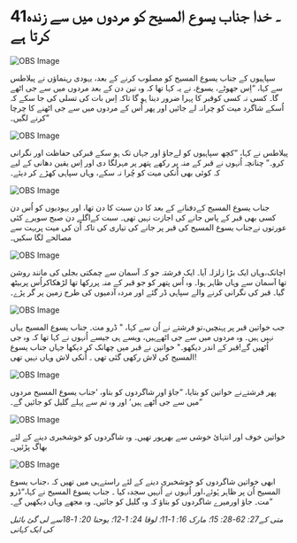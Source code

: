 # 41۔ خدا جناب یسوع المسیح کو مردوں میں سے زندہ کرتا ہے

![OBS Image](https://cdn.door43.org/obs/jpg/360px/obs-en-41-01.jpg)

سپاہیوں کے جناب یسوع المسیح کو مصلوب کرنے کے بعد، یہودی رہنماؤں نے پیلاطس سے کہا، “اِس جھوٹے، یسوع، نے یہ کہا تھا کہ وہ تین دن کے بعد مردوں میں سے جی اٹھے گا۔ کسی نہ کسی کوقبر کا پہرا ضرور دینا ہو گا تاکہ اِس بات کی تسلی کی جا سکے کہ اُسکے شاگرد میت کو چرانہ لے جائیں اور پھر اُس کے مردوں میں سے جی اٹھنے کا چرچا کرنے لگیں۔”

![OBS Image](https://cdn.door43.org/obs/jpg/360px/obs-en-41-02.jpg)

پیلاطس نے کہا، “کچھ سپاہیوں کو لےجاؤ اور جہاں تک ہو سکے قبرکی حفاظت اور نگرانی کرو۔” چنانچہ اُنہوں نے قبر کے منہ پر رکھے پتھر پر مہرلگا دی اور اِس یقین دھانی کے لیے کہ کوئی بھی اُنکی میت کو چُرا نہ سکے، وہاں سپاہی کھڑے کر دیئے۔

![OBS Image](https://cdn.door43.org/obs/jpg/360px/obs-en-41-03.jpg)

جناب یسوع المسیح کےدفنانے کے بعد کا دن سبت کا دن تھا، اور یہودیوں کو اُس دن کسی بھی قبر کے پاس جانے کی اجازت نہیں تھی۔ سبت کےاگلے دن صبح سویرے کئی عورتوں نےجناب یسوع المسیح کی قبر پر جانے کی تیاری کی تاکہ اُن کی میت پربہت سے مصالحے لگا سکیں۔

![OBS Image](https://cdn.door43.org/obs/jpg/360px/obs-en-41-04.jpg)

اچانک،وہاں ایک بڑا زلزلہ آیا۔ ایک فرشتہ جو کہ آسمان سے چمکتی بجلی کی مانند روشن تھا آسمان سے وہاں ظاہر ہوا۔ وہ اُس پتھر کو جو قبر کے منہ پررکھا تھا لڑھکاکراُس پربیٹھ گیا۔ قبر کی نگرانی کرنے والے سپاہی ڈر گئے اور مردہ آدمیوں کی طرح زمین پر گر پڑے۔

![OBS Image](https://cdn.door43.org/obs/jpg/360px/obs-en-41-05.jpg)

جب خواتین قبر پر پہنچیں،تو فرشتے نے اُن سے کہا، " ڈرو مت۔ جناب یسوع المسیح یہاں نہیں ہيں۔ وہ مردوں میں سے جی اٹھےہیں، ویسے ہی جیسے اُنہوں نے کہا تھا کہ وہ جی اُٹھیں گے!قبر کے اندر دیکھو۔" خواتین نے قبر میں چھانک کر دیکھا جہاں جناب یسوع المسیح کی لاش رکھی گئی تھی ۔ اُنکی لاش وہاں نہیں تھی!

![OBS Image](https://cdn.door43.org/obs/jpg/360px/obs-en-41-06.jpg)

پھر فرشتےنے خواتین کو بتایا، “جاؤ اور شاگردوں کو بتاو، ‘جناب یسوع المسیح مردوں میں سے جی اُٹھے ہيں’ اور وہ تم سے پہلے گلیل کو جائیں گے۔”

![OBS Image](https://cdn.door43.org/obs/jpg/360px/obs-en-41-07.jpg)

خواتین خوف اور انتہائ خوشی سے بھرپور تھیں۔ وہ شاگردوں کو خوشخبری دینے کے لئے بھاگ پڑئیں۔

![OBS Image](https://cdn.door43.org/obs/jpg/360px/obs-en-41-08.jpg)

ابھی خواتین شاگردوں کو خوشخبری دینے کے لئے راستےہی میں تھیں کہ ،جناب یسوع المسیح اُن پر ظاہر ہُوئے،اور اُنہوں نے اُنہیں سجدہ کیا ۔ جناب یسوع المسیح نے کہا،“ڈرو مت۔ جاؤ اورمیرے شاگردوں کو بتاؤ کہ وہ گلیل کو جائیں۔ وہ مجھے وہاں دیکھیں گے۔”

_متی کے27: 62-28: 15؛ مارک 16: 1-11؛ لوقا 24: 1-12؛ یوحنا 20: 1-18سے لی گئ بائبل کی ایک کہانی_